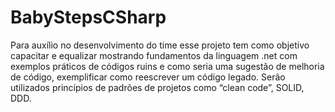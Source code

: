 # BabyStepsCSharp
Para auxílio no desenvolvimento do time esse projeto tem como objetivo capacitar e equalizar mostrando fundamentos da linguagem .net com exemplos práticos de códigos ruins e como seria uma sugestão de melhoria de código, exemplificar como reescrever um código legado.
Serão utilizados princípios de padrões de projetos como “clean code”, SOLID, DDD.  

